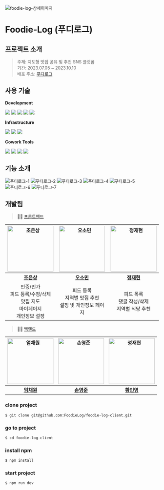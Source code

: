 ![foodie-log-상세이미지](https://github.com/FoodieLog/foodie-log-server/assets/65496092/89f52bbb-6ddc-4773-b4de-ba16ca61c620)


# Foodie-Log (푸디로그)

## 프로젝트 소개
> 주제: 지도형 맛집 공유 및 추천 SNS 플랫폼 <br/>
> 기간: 2023.07.05 ~ 2023.10.10 <br/>
> 배포 주소: [푸디로그](https://www.foodielog.shop/) <br/>


## 사용 기술

**Development**

<p>
<img src="https://img.shields.io/badge/NEXT.js-000000?style=flat-square&logo=nextdotjs&logoColor=white" />
<img src="https://img.shields.io/badge/TypeScript-3178C6?style=flat-square&logo=TypeScript&logoColor=white" />
<img src="https://img.shields.io/badge/Tailwindcss-06B6D4?style=flat-square&logo=tailwindcss&logoColor=white" />
<img src="https://img.shields.io/badge/Zustand-43B02A?style=flat-square&logo=Zustand&logoColor=white" />
<img src="https://img.shields.io/badge/React Query-FF4154?style=flat-square&logo=reactquery&logoColor=white" />
<br />
</p>

**Infrastructure**

<p>
<img src="https://img.shields.io/badge/Vercel-000000?style=flat-square&logo=Vercel&logoColor=white" />
<img src="https://img.shields.io/badge/NPM-CB3837?style=flat-square&logo=npm&logoColor=white"/>
<img src="https://img.shields.io/badge/VSCode-007ACC?style=flat-square&logo=Visual Studio Code&logoColor=white"/>
</p>

**Cowork Tools**

<p>
<img src="https://img.shields.io/badge/Git-F05032?style=flat-square&logo=git&logoColor=white"/>
<img src="https://img.shields.io/badge/Discord-5865F2?style=flat-square&logo=discord&logoColor=white" />
<img src="https://img.shields.io/badge/Notion-000000?style=flat-square&logo=Notion&logoColor=white" />
<img src="https://img.shields.io/badge/Figma-F24E1E?style=flat-square&logo=figma&logoColor=white" />
</p>

## 기능 소개
![푸디로그-1](https://github.com/FoodieLog/foodie-log-client/assets/128155681/adaabaf1-74fe-47c4-a686-d22eb0a7afcf)
![푸디로그-2](https://github.com/FoodieLog/foodie-log-client/assets/128155681/ac28a80c-adc0-4e3a-954e-f70e12c20808)
![푸디로그-3](https://github.com/FoodieLog/foodie-log-client/assets/128155681/6ebafc47-f18b-43be-a35c-366058399062)
![푸디로그-4](https://github.com/FoodieLog/foodie-log-client/assets/128155681/21ba647b-5557-4b8f-a2e4-41fd2941d30e)
![푸디로그-5](https://github.com/FoodieLog/foodie-log-client/assets/128155681/f21d0883-a352-48f1-9ba0-74501ee7800e)
![푸디로그-6](https://github.com/FoodieLog/foodie-log-client/assets/128155681/f7e832eb-23fc-4e69-acbc-da1a6ead8343)
![푸디로그-7](https://github.com/FoodieLog/foodie-log-client/assets/128155681/d9c17065-3827-4f49-a357-fefca0d790d3)

## 개발팀
> 🧑‍💻 [프론트엔드](https://github.com/FoodieLog/foodie-log-client/) <br/>

|<a href="https://github.com/ChoEun-Sang"><img src="https://avatars.githubusercontent.com/u/128155681?v=4" width=150px alt="조은상" />|<a href="https://github.com/iskra17"><img src="https://avatars.githubusercontent.com/u/61578822?v=4" width=150px alt="오소민" />|<a href="https://github.com/iskra17"><img src="https://avatars.githubusercontent.com/u/128365197?v=4" width=150px alt="정재현" />|
|:---------------------------------------------------------------------------------------------------------------------------------:|:---------------------------------------------------------------------------------------------------------------------------------:|:---------------------------------------------------------------------------------------------------------------------------------:|
|                                             **[조은상](https://github.com/ChoEun-Sang)**                                             |                                             **[오소민](https://github.com/somin00)**                                             |                                             **[정재현](https://github.com/iskra17)**                                             |
|인증/인가 <br/> 피드 등록/수정/삭제 <br/> 맛집 지도 <br/> 마이페이지 <br/> 개인정보 설정| 피드 등록 <br/> 지역별 맛집 추천<br/> 설정 및 개인정보 페이지 |피드 목록 <br/> 댓글 작성/삭제<br/> 지역별 식당 추천|

> 🧑‍💻 [백엔드](https://github.com/FoodieLog/foodie-log-server) <br/>

|<a href="https://github.com/chaewon12"><img src="https://avatars.githubusercontent.com/u/65496092?v=4" width=150px alt="엄채원" />|<a href="https://github.com/sohn919"><img src="https://avatars.githubusercontent.com/u/84082544?v=4" width=150px alt="손영준" />|<a href="[https://github.com/ChoEun-Sang](https://github.com/inyoung0215)"><img src="https://avatars.githubusercontent.com/u/86757234?v=4" width=150px alt="정재현" />|
|:---------------------------------------------------------------------------------------------------------------------------------:|:---------------------------------------------------------------------------------------------------------------------------------:|:---------------------------------------------------------------------------------------------------------------------------------:|
|                                             **[엄채원](https://github.com/chaewon12)**                                             |                                             **[손영준](https://github.com/sohn919)**                                             |                                             **[황인영](https://github.com/inyoung0215)**                                             |

### clone project

```bash
$ git clone git@github.com:FoodieLog/foodie-log-client.git
```

### go to project
```bash
$ cd foodie-log-client
```
### install npm
```bash
$ npm install
```
### start project
```bash
$ npm run dev
```
<br />
